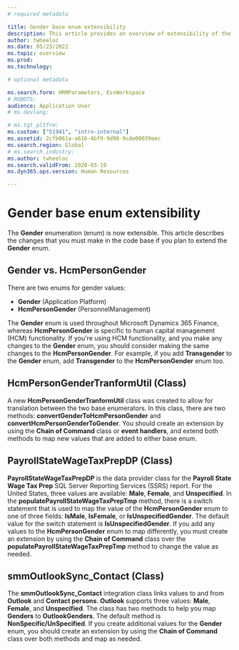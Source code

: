 ```yaml
---
# required metadata

title: Gender base enum extensibility
description: This article provides an overview of extensibility of the Gender base enumeration (enum).
author: twheeloc
ms.date: 05/23/2022
ms.topic: overview
ms.prod: 
ms.technology: 

# optional metadata

ms.search.form: HRMParameters, EssWorkspace
# ROBOTS: 
audience: Application User
# ms.devlang: 

# ms.tgt_pltfrm: 
ms.custom: ["51941", "intro-internal"]
ms.assetid: 2cfb061a-a616-4bf9-9d98-9cde00039eec
ms.search.region: Global
# ms.search.industry: 
ms.author: twheeloc
ms.search.validFrom: 2020-03-19
ms.dyn365.ops.version: Human Resources

---
```

# Gender base enum extensibility

The **Gender** enumeration (enum) is now extensible. This article describes the changes that you must make in the code base if you plan to extend the **Gender** enum.

## Gender vs. HcmPersonGender

There are two enums for gender values:

- **Gender** (Application Platform)
- **HcmPersonGender** (PersonnelManagement)

The **Gender** enum is used throughout Microsoft Dynamics 365 Finance, whereas **HcmPersonGender** is specific to human capital management (HCM) functionality. If you're using HCM functionality, and you make any changes to the **Gender** enum, you should consider making the same changes to the **HcmPersonGender**. For example, if you add **Transgender** to the **Gender** enum, add **Transgender** to the **HcmPersonGender** enum too.

## HcmPersonGenderTranformUtil (Class)

A new **HcmPersonGenderTranformUtil** class was created to allow for translation between the two base enumerators. In this class, there are two methods: **convertGenderToHcmPersonGender** and **convertHcmPersonGenderToGender**. You should create an extension by using the **Chain of Command** class or **event handlers**, and extend both methods to map new values that are added to either base enum.

## PayrollStateWageTaxPrepDP (Class)

**PayrollStateWageTaxPrepDP** is the data provider class for the **Payroll State Wage Tax Prep** SQL Server Reporting Services (SSRS) report. For the United States, three values are available: **Male**, **Female**, and **Unspecified**. In the **populatePayrollStateWageTaxPrepTmp** method, there is a switch statement that is used to map the value of the **HcmPersonGender** enum to one of three fields: **IsMale**, **IsFemale**, or **IsUnspecifiedGender**. The default value for the switch statement is **IsUnspecifiedGender**. If you add any values to the **HcmPersonGender** enum to map differently, you must create an extension by using the **Chain of Command** class over the **populatePayrollStateWageTaxPrepTmp** method to change the value as needed.

## smmOutlookSync_Contact (Class)

The **smmOutlookSync_Contact** integration class links values to and from **Outlook** and **Contact persons**. **Outlook** supports three values: **Male**, **Female**, and **Unspecified**. The class has two methods to help you map **Genders** to **OutlookGenders**. The default method is **NonSpecific/UnSpecified**. If you create additional values for the **Gender** enum, you should create an extension by using the **Chain of Command** class over both methods and map as needed.
